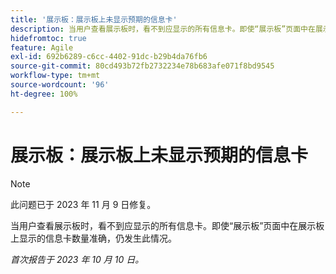 ```yaml
---
title: '展示板：展示板上未显示预期的信息卡'
description: 当用户查看展示板时，看不到应显示的所有信息卡。即使“展示板”页面中在展示板上显示的信息卡数量准确，仍发生此情况。
hidefromtoc: true
feature: Agile
exl-id: 692b6289-c6cc-4402-91dc-b29b4da76fb6
source-git-commit: 80cd493b72fb2732234e78b683afe071f8bd9545
workflow-type: tm+mt
source-wordcount: '96'
ht-degree: 100%

---
```


# 展示板：展示板上未显示预期的信息卡

>[!NOTE]
>
>此问题已于 2023 年 11 月 9 日修复。

当用户查看展示板时，看不到应显示的所有信息卡。即使“展示板”页面中在展示板上显示的信息卡数量准确，仍发生此情况。

_首次报告于 2023 年 10 月 10 日。_
